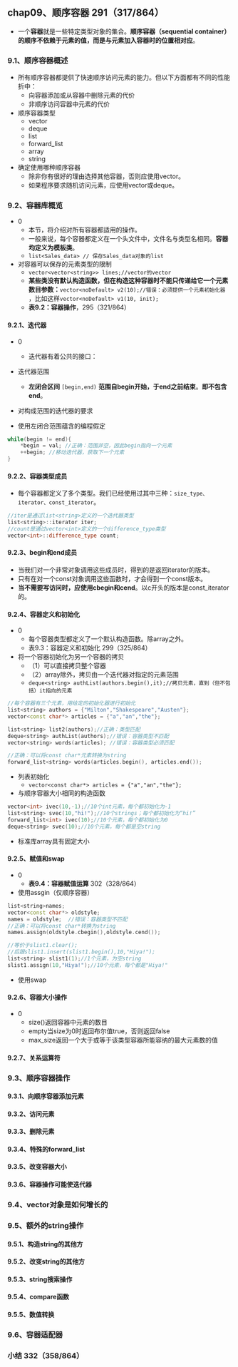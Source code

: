 ## chap09、顺序容器  291（317/864）

+ 一个**容器**就是一些特定类型对象的集合。**顺序容器（sequential container）的顺序不依赖于元素的值，而是与元素加入容器时的位置相对应**。

### 9.1、顺序容器概述

+ 所有顺序容器都提供了快速顺序访问元素的能力。但以下方面都有不同的性能折中：
  + 向容器添加或从容器中删除元素的代价
  + 非顺序访问容器中元素的代价
+ 顺序容器类型
  + vector
  + deque
  + list
  + forward_list
  + array
  + string
+ 确定使用哪种顺序容器
  + 除非你有很好的理由选择其他容器，否则应使用vector。
  + 如果程序要求随机访问元素，应使用vector或deque。

### 9.2、容器库概览

+ 0
  + 本节，将介绍对所有容器都适用的操作。
  + 一般来说，每个容器都定义在一个头文件中，文件名与类型名相同。**容器均定义为模板类**。
  + `list<Sales_data> // 保存Sales_data对象的list`
+ 对容器可以保存的元素类型的限制
  + `vector<vector<string>> lines;//vector的vector`
  + **某些类没有默认构造函数，但在构造这种容器时不能只传递给它一个元素数目参数：**`vector<noDefault> v2(10);//错误：必须提供一个元素初始化器  `，比如这样`vector<noDefault> v1(10, init);`
  + **表9.2：容器操作**，295（321/864）

#### 9.2.1、迭代器

+ 0
  + 迭代器有着公共的接口：

+ 迭代器范围
  + **左闭合区间**  `[begin,end)`  **范围自begin开始，于end之前结束**。**即不包含end**。
+ 对构成范围的迭代器的要求
+ 使用左闭合范围蕴含的编程假定

```c++
while(begin != end){
    *begin = val; //正确：范围非空，因此begin指向一个元素
    ++begin; //移动迭代器，获取下一个元素
}
```

#### 9.2.2、容器类型成员

+ 每个容器都定义了多个类型。我们已经使用过其中三种：`size_type、iterator、const_iterator`。

```c++
//iter是通过list<string>定义的一个迭代器类型
list<string>::iterator iter;
//count是通过vector<int>定义的一个difference_type类型
vector<int>::difference_type count;
```

#### 9.2.3、begin和end成员

+ 当我们对一个非常对象调用这些成员时，得到的是返回iterator的版本。
+ 只有在对一个const对象调用这些函数时，才会得到一个const版本。
+ **当不需要写访问时，应使用cbegin和cend**。以c开头的版本是const_iterator的。



#### 9.2.4、容器定义和初始化

+ 0
  + 每个容器类型都定义了一个默认构造函数。除array之外。
  + 表9.3：容器定义和初始化  299（325/864）
+ 将一个容器初始化为另一个容器的拷贝
  + （1）可以直接拷贝整个容器
  + （2）array除外，拷贝由一个迭代器对指定的元素范围
  + `deque<string> authList(authors.begin(),it);//拷贝元素，直到（但不包括）it指向的元素`

```c++
//每个容器有三个元素，用给定的初始化器进行初始化
list<string> authors = {"Milton","Shakespeare","Austen"};
vector<const char*> articles = {"a","an","the"};

list<string> list2(authors);//正确：类型匹配
deque<string> authList(authors);//错误：容器类型不匹配
vector<string> words(articles); //错误：容器类型必须匹配

//正确：可以将const char*元素转换为string
forward_list<string> words(articles.begin(), articles.end());
```

+ 列表初始化
  + `vector<const char*> articles = {"a","an","the"};`
+ 与顺序容器大小相同的构造函数

```c++
vector<int> ivec(10,-1);//10个int元素，每个都初始化为-1
list<string> svec(10,"hi!");//10个strings；每个都初始化为“hi!”
forward_list<int> ivec(10);//10个元素，每个都初始化为0
deque<string> svec(10);//10个元素，每个都是空string
```

+ 标准库array具有固定大小

#### 9.2.5、赋值和swap

+ 0
  + **表9.4：容器赋值运算**  302（328/864）
+ 使用assgin（仅顺序容器）

```c++
list<string>names;
vector<const char*> oldstyle;
names = oldstyle;  //错误：容器类型不匹配
//正确：可以将const char*转换为string
names.assign(oldstyle.cbegin(),oldstyle.cend());

//等价于slist1.clear();
//后跟slist1.insert(slist1.begin(),10,"Hiya!");
list<string> slist1(1);//1个元素，为空string
slist1.assign(10,"Hiya!");//10个元素，每个都是"Hiya!"
```



+ 使用swap

#### 9.2.6、容器大小操作

+ 0
  + size()返回容器中元素的数目
  + empty当size为0时返回布尔值true，否则返回false
  + max_size返回一个大于或等于该类型容器所能容纳的最大元素数的值

#### 9.2.7、关系运算符

### 9.3、顺序容器操作

#### 9.3.1、向顺序容器添加元素

#### 9.3.2、访问元素

#### 9.3.3、删除元素

#### 9.3.4、特殊的forward_list

#### 9.3.5、改变容器大小

#### 9.3.6、容器操作可能使迭代器

### 9.4、vector对象是如何增长的

### 9.5、额外的string操作

#### 9.5.1、构造string的其他方

#### 9.5.2、改变string的其他方

#### 9.5.3、string搜索操作

#### 9.5.4、compare函数

#### 9.5.5、数值转换

### 9.6、容器适配器

### 小结  332（358/864）